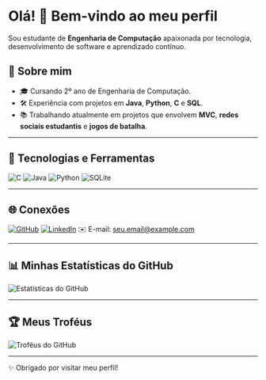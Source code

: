 # Olá! 👋 Bem-vindo ao meu perfil

Sou estudante de **Engenharia de Computação** apaixonada por tecnologia, desenvolvimento de software e aprendizado contínuo.

## 🌟 Sobre mim
- 🎓 Cursando 2º ano de Engenharia de Computação.
- 🛠 Experiência com projetos em **Java**, **Python**, **C** e **SQL**.
- 📚 Trabalhando atualmente em projetos que envolvem **MVC**, **redes sociais estudantis** e **jogos de batalha**.

---

## 🚀 Tecnologias e Ferramentas
![C](https://img.shields.io/badge/-C-00599C?logo=c&logoColor=white&style=flat)
![Java](https://img.shields.io/badge/-Java-007396?logo=java&logoColor=white&style=flat)
![Python](https://img.shields.io/badge/-Python-FFD43B?logo=python&logoColor=darkgreen&style=flat)
![SQLite](https://img.shields.io/badge/-SQLite-003B57?logo=sqlite&logoColor=white&style=flat)


---

## 🌐 Conexões
[![GitHub](https://img.shields.io/badge/-GitHub-181717?logo=github&logoColor=white&style=flat)](https://github.com/dutra1904)
[![LinkedIn](https://img.shields.io/badge/-LinkedIn-0A66C2?logo=linkedin&logoColor=white&style=flat)](www.linkedin.com/in/maria-dutra-costa-338876230)
✉️ E-mail: [seu.email@example.com](mailto:seu.email@example.com)

---

## 📊 Minhas Estatísticas do GitHub
![Estatísticas do GitHub](https://github-readme-stats.vercel.app/api?username=dutra1904&show_icons=true&theme=dark)

---

## 🏆 Meus Troféus
![Troféus do GitHub](https://github-profile-trophy.vercel.app/?username=dutra1904&theme=onedark)

---

✨ Obrigado por visitar meu perfil!

<!--
**dutra1904/dutra1904** is a ✨ _special_ ✨ repository because its `README.md` (this file) appears on your GitHub profile.

Here are some ideas to get you started:

- 🔭 I’m currently working on ...
- 🌱 I’m currently learning ...
- 👯 I’m looking to collaborate on ...
- 🤔 I’m looking for help with ...
- 💬 Ask me about ...
- 📫 How to reach me: ...
- 😄 Pronouns: ...
- ⚡ Fun fact: ...
-->
